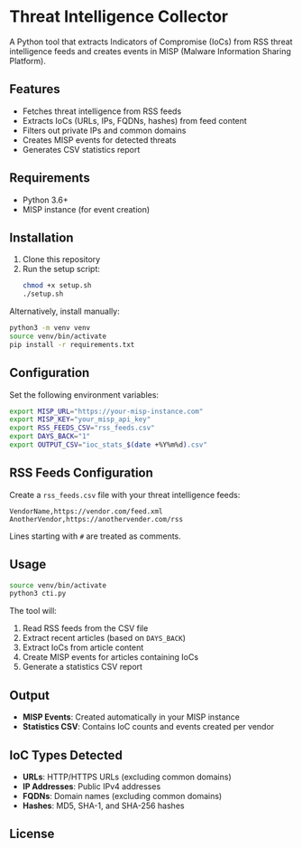 # Threat Intelligence Collector

A Python tool that extracts Indicators of Compromise (IoCs) from RSS threat intelligence feeds and creates events in MISP (Malware Information Sharing Platform).

## Features

- Fetches threat intelligence from RSS feeds
- Extracts IoCs (URLs, IPs, FQDNs, hashes) from feed content
- Filters out private IPs and common domains
- Creates MISP events for detected threats
- Generates CSV statistics report

## Requirements

- Python 3.6+
- MISP instance (for event creation)

## Installation

1. Clone this repository
2. Run the setup script:
   ```bash
   chmod +x setup.sh
   ./setup.sh
   ```

Alternatively, install manually:
```bash
python3 -m venv venv
source venv/bin/activate
pip install -r requirements.txt
```

## Configuration

Set the following environment variables:

```bash
export MISP_URL="https://your-misp-instance.com"
export MISP_KEY="your_misp_api_key"
export RSS_FEEDS_CSV="rss_feeds.csv"
export DAYS_BACK="1"
export OUTPUT_CSV="ioc_stats_$(date +%Y%m%d).csv"
```

## RSS Feeds Configuration

Create a `rss_feeds.csv` file with your threat intelligence feeds:

```csv
VendorName,https://vendor.com/feed.xml
AnotherVendor,https://anothervender.com/rss
```

Lines starting with `#` are treated as comments.

## Usage

```bash
source venv/bin/activate
python3 cti.py
```

The tool will:
1. Read RSS feeds from the CSV file
2. Extract recent articles (based on `DAYS_BACK`)
3. Extract IoCs from article content
4. Create MISP events for articles containing IoCs
5. Generate a statistics CSV report

## Output

- **MISP Events**: Created automatically in your MISP instance
- **Statistics CSV**: Contains IoC counts and events created per vendor

## IoC Types Detected

- **URLs**: HTTP/HTTPS URLs (excluding common domains)
- **IP Addresses**: Public IPv4 addresses
- **FQDNs**: Domain names (excluding common domains)
- **Hashes**: MD5, SHA-1, and SHA-256 hashes

## License
